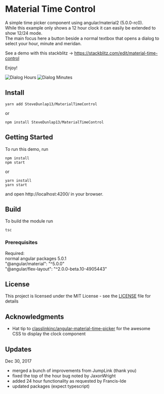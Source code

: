 # Material Time Control

A simple time picker component using angular/material2 (5.0.0-rc0).  
While this example only shows a 12 hour clock it can easily be extended to show 12/24 mode.  
The main focus here a button beside a normal textbox that opens a dialog to select your hour, minute and meridan.  
  
See a demo with this stackblitz -> https://stackblitz.com/edit/material-time-control  
  
Enjoy!

![Dialog Hours](./demo/assets/OpenDialog_Hours.png?raw=true)
![Dialog Minutes](./demo/assets/OpenDialog_Minutes.png?raw=true)

## Install

```
yarn add SteveDunlap13/MaterialTimeControl
```
or
```
npm install SteveDunlap13/MaterialTimeControl
```

## Getting Started

To run this demo, run

```
npm install
npm start
```
or
```
yarn install
yarn start
```

and open http://localhost:4200/ in your browser.

## Build

To build the module run

```
tsc
```

### Prerequisites

Required:  
normal angular packages 5.0.1  
"@angular/material": "^5.0.0"  
"@angular/flex-layout": "^2.0.0-beta.10-4905443"


## License

This project is licensed under the MIT License - see the [LICENSE](LICENSE) file for details

## Acknowledgments

* Hat tip to <a href="https://github.com/classlinkinc/angular-material-time-picker">classlinkinc/angular-material-time-picker</a>
for the awesome CSS to display the clock component

## Updates

Dec 30, 2017
- merged a bunch of improvements from JumpLink (thank you)
- fixed the top of the hour bug noted by JaxonWright
- added 24 hour functionality as requested by Francis-Ide
- updated packages (expect typescript)
